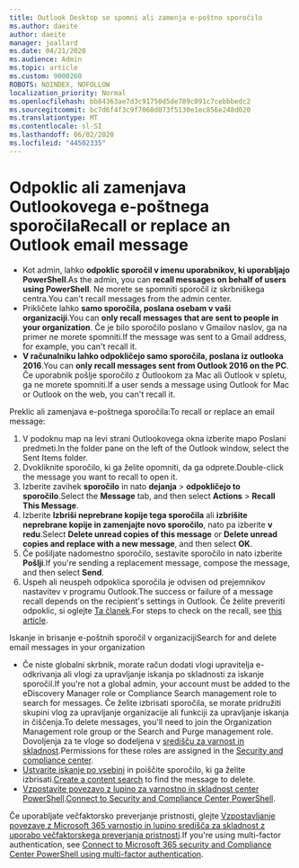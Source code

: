 ```yaml
---
title: Outlook Desktop se spomni ali zamenja e-poštno sporočilo
ms.author: daeite
author: daeite
manager: joallard
ms.date: 04/21/2020
ms.audience: Admin
ms.topic: article
ms.custom: 9000260
ROBOTS: NOINDEX, NOFOLLOW
localization_priority: Normal
ms.openlocfilehash: bb84363ae7d3c91750d5de789c091c7cebbbedc2
ms.sourcegitcommit: bc7d6f4f3c9f7060d073f5130e1ec856e248d020
ms.translationtype: MT
ms.contentlocale: sl-SI
ms.lasthandoff: 06/02/2020
ms.locfileid: "44502335"
---
```

# <a name="recall-or-replace-an-outlook-email-message"></a><span data-ttu-id="66c03-102">Odpoklic ali zamenjava Outlookovega e-poštnega sporočila</span><span class="sxs-lookup"><span data-stu-id="66c03-102">Recall or replace an Outlook email message</span></span>

- <span data-ttu-id="66c03-103">Kot admin, lahko **odpoklic sporočil v imenu uporabnikov, ki uporabljajo PowerShell**.</span><span class="sxs-lookup"><span data-stu-id="66c03-103">As the admin, you can **recall messages on behalf of users using PowerShell**.</span></span> <span data-ttu-id="66c03-104">Ne morete se spomniti sporočil iz skrbniškega centra.</span><span class="sxs-lookup"><span data-stu-id="66c03-104">You can't recall messages from the admin center.</span></span>
- <span data-ttu-id="66c03-105">Prikličete lahko **samo sporočila, poslana osebam v vaši organizaciji**.</span><span class="sxs-lookup"><span data-stu-id="66c03-105">You can **only recall messages that are sent to people in your organization**.</span></span> <span data-ttu-id="66c03-106">Če je bilo sporočilo poslano v Gmailov naslov, ga na primer ne morete spomniti.</span><span class="sxs-lookup"><span data-stu-id="66c03-106">If the message was sent to a Gmail address, for example, you can't recall it.</span></span>
- <span data-ttu-id="66c03-107">**V računalniku lahko odpokličejo samo sporočila, poslana iz outlooka 2016**.</span><span class="sxs-lookup"><span data-stu-id="66c03-107">You can **only recall messages sent from Outlook 2016 on the PC**.</span></span> <span data-ttu-id="66c03-108">Če uporabnik pošlje sporočilo z Outlookom za Mac ali Outlook v spletu, ga ne morete spomniti.</span><span class="sxs-lookup"><span data-stu-id="66c03-108">If a user sends a message using Outlook for Mac or Outlook on the web, you can't recall it.</span></span>

<span data-ttu-id="66c03-109">Preklic ali zamenjava e-poštnega sporočila:</span><span class="sxs-lookup"><span data-stu-id="66c03-109">To recall or replace an email message:</span></span>

1. <span data-ttu-id="66c03-110">V podoknu map na levi strani Outlookovega okna izberite mapo Poslani predmeti.</span><span class="sxs-lookup"><span data-stu-id="66c03-110">In the folder pane on the left of the Outlook window, select the Sent Items folder.</span></span>
1. <span data-ttu-id="66c03-111">Dvokliknite sporočilo, ki ga želite opomniti, da ga odprete.</span><span class="sxs-lookup"><span data-stu-id="66c03-111">Double-click the message you want to recall to open it.</span></span>
1. <span data-ttu-id="66c03-112">Izberite zavihek **sporočilo** in nato **dejanja**  >  **odpokličejo to sporočilo**.</span><span class="sxs-lookup"><span data-stu-id="66c03-112">Select the **Message** tab, and then select **Actions** > **Recall This Message**.</span></span>
1. <span data-ttu-id="66c03-113">Izberite **Izbriši neprebrane kopije tega sporočila** ali **izbrišite neprebrane kopije in zamenjajte novo sporočilo**, nato pa izberite **v redu**.</span><span class="sxs-lookup"><span data-stu-id="66c03-113">Select **Delete unread copies of this message** or **Delete unread copies and replace with a new message**, and then select **OK**.</span></span>
1. <span data-ttu-id="66c03-114">Če pošiljate nadomestno sporočilo, sestavite sporočilo in nato izberite **Pošlji**.</span><span class="sxs-lookup"><span data-stu-id="66c03-114">If you're sending a replacement message, compose the message, and then select **Send**.</span></span>
1. <span data-ttu-id="66c03-115">Uspeh ali neuspeh odpoklica sporočila je odvisen od prejemnikov nastavitev v programu Outlook.</span><span class="sxs-lookup"><span data-stu-id="66c03-115">The success or failure of a message recall depends on the recipient's settings in Outlook.</span></span> <span data-ttu-id="66c03-116">Če želite preveriti odpoklic, si oglejte [Ta članek](https://support.office.com/article/35027f88-d655-4554-b4f8-6c0729a723a0).</span><span class="sxs-lookup"><span data-stu-id="66c03-116">For steps to check on the recall, see [this article](https://support.office.com/article/35027f88-d655-4554-b4f8-6c0729a723a0).</span></span>

<span data-ttu-id="66c03-117">Iskanje in brisanje e-poštnih sporočil v organizaciji</span><span class="sxs-lookup"><span data-stu-id="66c03-117">Search for and delete email messages in your organization</span></span>

- <span data-ttu-id="66c03-118">Če niste globalni skrbnik, morate račun dodati vlogi upravitelja e-odkrivanja ali vlogi za upravljanje iskanja po skladnosti za iskanje sporočil.</span><span class="sxs-lookup"><span data-stu-id="66c03-118">If you're not a global admin, your account must be added to the eDiscovery Manager role or Compliance Search management role to search for messages.</span></span> <span data-ttu-id="66c03-119">Če želite izbrisati sporočila, se morate pridružiti skupini vlog za upravljanje organizacije ali funkciji za upravljanje iskanja in čiščenja.</span><span class="sxs-lookup"><span data-stu-id="66c03-119">To delete messages, you'll need to join the Organization Management role group or the Search and Purge management role.</span></span> <span data-ttu-id="66c03-120">Dovoljenja za te vloge so dodeljena v [središču za varnost in skladnost](https://go.microsoft.com/fwlink/?linkid=2083731).</span><span class="sxs-lookup"><span data-stu-id="66c03-120">Permissions for these roles are assigned in the [Security and compliance center](https://go.microsoft.com/fwlink/?linkid=2083731).</span></span>
- <span data-ttu-id="66c03-121">[Ustvarite iskanje po vsebini](https://docs.microsoft.com/microsoft-365/compliance/content-search) in poiščite sporočilo, ki ga želite izbrisati.</span><span class="sxs-lookup"><span data-stu-id="66c03-121">[Create a content search](https://docs.microsoft.com/microsoft-365/compliance/content-search) to find the message to delete.</span></span>
- <span data-ttu-id="66c03-122">[Vzpostavite povezavo z lupino za varnostno in skladnost center PowerShell](https://docs.microsoft.com/powershell/exchange/office-365-scc/connect-to-scc-powershell/connect-to-scc-powershell?view=exchange-ps).</span><span class="sxs-lookup"><span data-stu-id="66c03-122">[Connect to Security and Compliance Center PowerShell](https://docs.microsoft.com/powershell/exchange/office-365-scc/connect-to-scc-powershell/connect-to-scc-powershell?view=exchange-ps).</span></span>

<span data-ttu-id="66c03-123">Če uporabljate večfaktorsko preverjanje pristnosti, glejte [Vzpostavljanje povezave z Microsoft 365 varnostjo in lupino središča za skladnost z uporabo večfaktorskega preverjanja pristnosti](https://docs.microsoft.com/powershell/exchange/office-365-scc/connect-to-scc-powershell/mfa-connect-to-scc-powershell?view=exchange-ps).</span><span class="sxs-lookup"><span data-stu-id="66c03-123">If you're using multi-factor authentication, see [Connect to Microsoft 365 security and Compliance Center PowerShell using multi-factor authentication](https://docs.microsoft.com/powershell/exchange/office-365-scc/connect-to-scc-powershell/mfa-connect-to-scc-powershell?view=exchange-ps).</span></span>